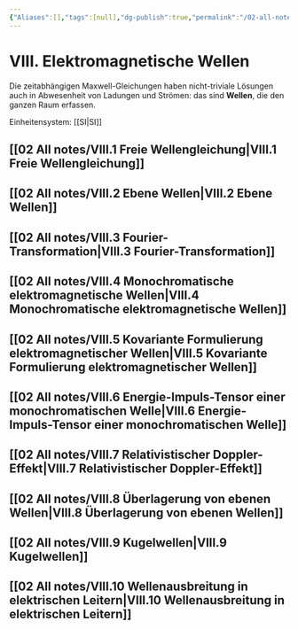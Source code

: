 ```yaml
---
{"Aliases":[],"tags":[null],"dg-publish":true,"permalink":"/02-all-notes/viii-elektromagnetische-wellen/","dgHomeLink":true,"dgPassFrontmatter":true}
---
```


# VIII. Elektromagnetische Wellen
Die zeitabhängigen Maxwell-Gleichungen haben nicht-triviale Lösungen auch in Abwesenheit von Ladungen und Strömen: das sind **Wellen**, die den ganzen Raum erfassen.  

Einheitensystem: [[SI|SI]]

## [[02 All notes/VIII.1 Freie Wellengleichung|VIII.1 Freie Wellengleichung]]

## [[02 All notes/VIII.2 Ebene Wellen|VIII.2 Ebene Wellen]]

## [[02 All notes/VIII.3 Fourier-Transformation|VIII.3 Fourier-Transformation]]

## [[02 All notes/VIII.4 Monochromatische elektromagnetische Wellen|VIII.4 Monochromatische elektromagnetische Wellen]]

## [[02 All notes/VIII.5 Kovariante Formulierung elektromagnetischer Wellen|VIII.5 Kovariante Formulierung elektromagnetischer Wellen]]

## [[02 All notes/VIII.6 Energie-Impuls-Tensor einer monochromatischen Welle|VIII.6 Energie-Impuls-Tensor einer monochromatischen Welle]]

## [[02 All notes/VIII.7 Relativistischer Doppler-Effekt|VIII.7 Relativistischer Doppler-Effekt]]

## [[02 All notes/VIII.8 Überlagerung von ebenen Wellen|VIII.8 Überlagerung von ebenen Wellen]]

## [[02 All notes/VIII.9 Kugelwellen|VIII.9 Kugelwellen]]

## [[02 All notes/VIII.10 Wellenausbreitung in elektrischen Leitern|VIII.10 Wellenausbreitung in elektrischen Leitern]]



